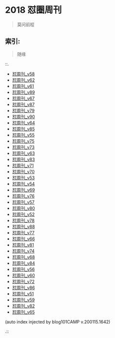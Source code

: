 # 2018 怼圈周刊
> 莫问前程

## 索引:
> 随缘

::.

- [ 怼周刊_v58](058w.md)
- [ 怼周刊_v62](062w.md)
- [ 怼周刊_v61](061w.md)
- [ 怼周刊_v89](089w.md)
- [ 怼周刊_v67](067w.md)
- [ 怼周刊_v87](087w.md)
- [ 怼周刊_v79](079w.md)
- [ 怼周刊_v90](090w.md)
- [ 怼周刊_v64](064w.md)
- [ 怼周刊_v85](085w.md)
- [ 怼周刊_v55](055w.md)
- [ 怼周刊_v75](075w.md)
- [ 怼周刊_v73](073w.md)
- [ 怼周刊_v63](063w.md)
- [ 怼周刊_v83](083w.md)
- [ 怼周刊_v71](071w.md)
- [ 怼周刊_v70](070w.md)
- [ 怼周刊_v53](053w.md)
- [ 怼周刊_v54](054w.md)
- [ 怼周刊_v69](069w.md)
- [ 怼周刊_v76](076w.md)
- [ 怼周刊_v57](057w.md)
- [ 怼周刊_v80](080w.md)
- [ 怼周刊_v52](052w.md)
- [ 怼周刊_v78](078w.md)
- [ 怼周刊_v88](088w.md)
- [ 怼周刊_v77](077w.md)
- [ 怼周刊_v66](066w.md)
- [ 怼周刊_v81](081w.md)
- [ 怼周刊_v74](074w.md)
- [ 怼周刊_v68](068w.md)
- [ 怼周刊_v84](084w.md)
- [ 怼周刊_v56](056w.md)
- [ 怼周刊_v60](060w.md)
- [ 怼周刊_v72](072w.md)
- [ 怼周刊_v86](086w.md)
- [ 怼周刊_v51](051w.md)
- [ 怼周刊_v59](059w.md)
- [ 怼周刊_v82](082w.md)
- [ 怼周刊_v65](065w.md)

(auto index injected by blog101CAMP v.200115.1642) 

.::


